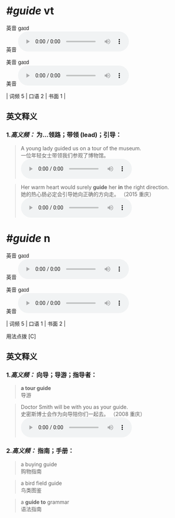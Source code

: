 # ***\#guide*** vt
英音 ɡaɪd  
英音
<audio src="./media/guide-B.aac" controls="controls"></audio>

美音 ɡaɪd  
美音
<audio src="./media/guide.aac" controls="controls"></audio>



| 词频 5 | 口语 2 | 书面 1 |  

英文释义
---
### 1.*高义频：* **为…领路；带领 (lead)；引导：**  

 > A young lady guided us on a tour of the museum.  
 > 一位年轻女士带领我们参观了博物馆。    
<audio src="./media/guide-2.aac" controls="controls"></audio>

 > Her warm heart would surely **guide** her **in** the right direction.  
 > 她的热心肠必定会引导她向正确的方向走。  （2015 重庆）  
<audio src="./media/guide1.aac" controls="controls"></audio>


# ***\#guide*** n
英音 ɡaɪd  
英音
<audio src="./media/guide-B.aac" controls="controls"></audio>

美音 ɡaɪd  
美音
<audio src="./media/guide.aac" controls="controls"></audio>



| 词频 5 | 口语 1 | 书面 2 |  

用法点拨  [C]

英文释义
---
### 1.*高义频：* **向导；导游；指导者：**  

 > **a tour guide**  
 > 导游    

 > Doctor Smith will be with you as your guide.  
 > 史密斯博士会作为向导陪你们一起去。  （2008 重庆）  
<audio src="./media/guide-1.aac" controls="controls"></audio>

### 2.*高义频：* **指南；手册：**  

 > a buying guide  
 > 购物指南    

 > a bird field guide  
 > 鸟类图鉴    

 > a **guide to** grammar  
 > 语法指南    


